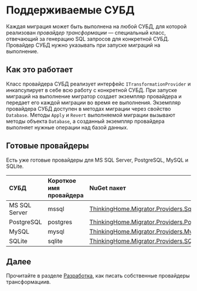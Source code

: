 # Поддерживаемые СУБД

Каждая миграция может быть выполнена на любой СУБД, для которой реализован *провайдер трансформации* — специальный класс, отвечающий за генерацию SQL запросов для конкретной СУБД. Провайдер СУБД нужно указывать при запуске миграций на выполнение.

## Как это работает

Класс провайдера СУБД реализует интерфейс `ITransformationProvider` и инкапсулирует в себе всю работу с конкретной СУБД. При запуске миграций на выполнение мигратор создает экземпляр провайдера и передает его каждой миграции во время ее выполнения. Экземпляр провайдера СУБД доступен в методах миграции через свойство `Database`. Методы `Apply` и `Revert` выполняемой миграции вызывают методы объекта `Database`, а созданный экземпляр провайдера выполняет нужные операции над базой данных.

## Готовые провайдеры

Есть уже готовые провайдеры для MS SQL Server, PostgreSQL, MySQL и SQLite.

| **СУБД** | **Короткое имя провайдера** | **NuGet пакет** |
|:-------------|:------------------------|:----------------|
| MS SQL Server |mssql |[ThinkingHome.Migrator.Providers.SqlServer](https://www.nuget.org/packages/ThinkingHome.Migrator.Providers.SqlServer)|
| PostgreSQL |postgres |[ThinkingHome.Migrator.Providers.PostgreSQL](https://www.nuget.org/packages/ThinkingHome.Migrator.Providers.PostgreSQL)|
| MySQL | mysql |[ThinkingHome.Migrator.Providers.MySql](https://www.nuget.org/packages/ThinkingHome.Migrator.Providers.MySql)|
| SQLite |sqlite |[ThinkingHome.Migrator.Providers.SQLite](https://www.nuget.org/packages/ThinkingHome.Migrator.Providers.SQLite)|

## Далее

Прочитайте в разделе [Разработка](development.md), как писать собственные провайдеры трансформациив. 
